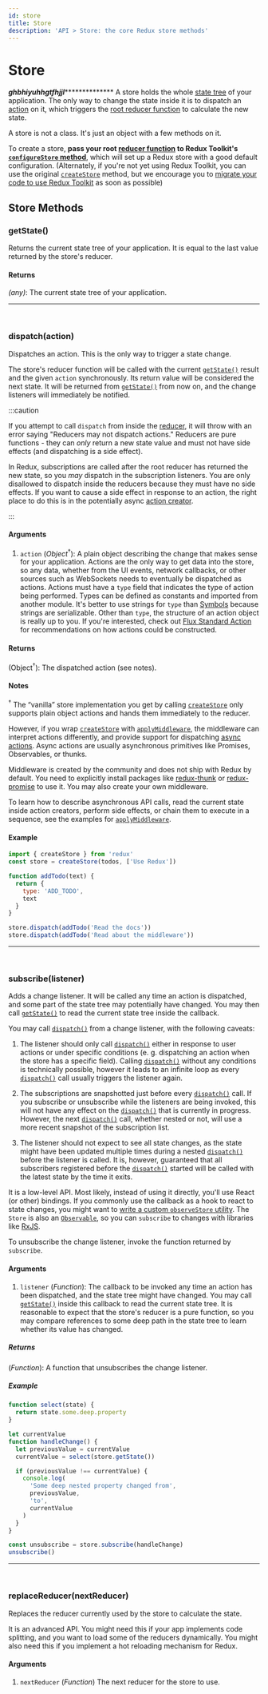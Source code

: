 ```yaml
---
id: store
title: Store
description: 'API > Store: the core Redux store methods'
---
```


# Store
*****************************ghbhiyuhhgtfhjjl*******************************************
A store holds the whole [state tree](../understanding/thinking-in-redux/Glossary.md#state) of your application.
The only way to change the state inside it is to dispatch an [action](../understanding/thinking-in-redux/Glossary.md#action) on it, which triggers the [root reducer function](../understanding/thinking-in-redux/Glossary.md#reducer) to calculate the new state.

A store is not a class. It's just an object with a few methods on it.

To create a store, **pass your root [reducer function](../understanding/thinking-in-redux/Glossary.md#reducer) to Redux Toolkit's [`configureStore` method](https://redux-toolkit.js.org/api/configureStore)**, which will set up a Redux store with a good default configuration. (Alternately, if you're not yet using Redux Toolkit, you can use the original [`createStore`](createStore.md) method, but we encourage you to [migrate your code to use Redux Toolkit](../usage/migrating-to-modern-redux.mdx) as soon as possible)

## Store Methods

### getState()

Returns the current state tree of your application.
It is equal to the last value returned by the store's reducer.

#### Returns

_(any)_: The current state tree of your application.

---

&nbsp;

### dispatch(action)

Dispatches an action. This is the only way to trigger a state change.

The store's reducer function will be called with the current [`getState()`](#getState) result and the given `action` synchronously. Its return value will be considered the next state. It will be returned from [`getState()`](#getState) from now on, and the change listeners will immediately be notified.

:::caution

If you attempt to call `dispatch` from inside the [reducer](../understanding/thinking-in-redux/Glossary.md#reducer), it will throw with an error saying "Reducers may not dispatch actions." Reducers are pure functions - they can _only_ return a new state value and must not have side effects (and dispatching is a side effect).

In Redux, subscriptions are called after the root reducer has returned the new state, so you _may_ dispatch in the subscription listeners. You are only disallowed to dispatch inside the reducers because they must have no side effects. If you want to cause a side effect in response to an action, the right place to do this is in the potentially async [action creator](../understanding/thinking-in-redux/Glossary.md#action-creator).

:::

#### Arguments

1. `action` (_Object_<sup>†</sup>): A plain object describing the change that makes sense for your application. Actions are the only way to get data into the store, so any data, whether from the UI events, network callbacks, or other sources such as WebSockets needs to eventually be dispatched as actions. Actions must have a `type` field that indicates the type of action being performed. Types can be defined as constants and imported from another module. It's better to use strings for `type` than [Symbols](https://developer.mozilla.org/en/docs/Web/JavaScript/Reference/Global_Objects/Symbol) because strings are serializable. Other than `type`, the structure of an action object is really up to you. If you're interested, check out [Flux Standard Action](https://github.com/acdlite/flux-standard-action) for recommendations on how actions could be constructed.

#### Returns

(Object<sup>†</sup>): The dispatched action (see notes).

#### Notes

<sup>†</sup> The “vanilla” store implementation you get by calling [`createStore`](createStore.md) only supports plain object actions and hands them immediately to the reducer.

However, if you wrap [`createStore`](createStore.md) with [`applyMiddleware`](applyMiddleware.md), the middleware can interpret actions differently, and provide support for dispatching [async actions](../understanding/thinking-in-redux/Glossary.md#async-action). Async actions are usually asynchronous primitives like Promises, Observables, or thunks.

Middleware is created by the community and does not ship with Redux by default. You need to explicitly install packages like [redux-thunk](https://github.com/reduxjs/redux-thunk) or [redux-promise](https://github.com/acdlite/redux-promise) to use it. You may also create your own middleware.

To learn how to describe asynchronous API calls, read the current state inside action creators, perform side effects, or chain them to execute in a sequence, see the examples for [`applyMiddleware`](applyMiddleware.md).

#### Example

```js
import { createStore } from 'redux'
const store = createStore(todos, ['Use Redux'])

function addTodo(text) {
  return {
    type: 'ADD_TODO',
    text
  }
}

store.dispatch(addTodo('Read the docs'))
store.dispatch(addTodo('Read about the middleware'))
```

---

&nbsp;

### subscribe(listener)

Adds a change listener. It will be called any time an action is dispatched, and some part of the state tree may potentially have changed. You may then call [`getState()`](#getState) to read the current state tree inside the callback.

You may call [`dispatch()`](#dispatchaction) from a change listener, with the following caveats:

1. The listener should only call [`dispatch()`](#dispatchaction) either in response to user actions or under specific conditions (e. g. dispatching an action when the store has a specific field). Calling [`dispatch()`](#dispatchaction) without any conditions is technically possible, however it leads to an infinite loop as every [`dispatch()`](#dispatchaction) call usually triggers the listener again.

2. The subscriptions are snapshotted just before every [`dispatch()`](#dispatchaction) call. If you subscribe or unsubscribe while the listeners are being invoked, this will not have any effect on the [`dispatch()`](#dispatchaction) that is currently in progress. However, the next [`dispatch()`](#dispatchaction) call, whether nested or not, will use a more recent snapshot of the subscription list.

3. The listener should not expect to see all state changes, as the state might have been updated multiple times during a nested [`dispatch()`](#dispatchaction) before the listener is called. It is, however, guaranteed that all subscribers registered before the [`dispatch()`](#dispatchaction) started will be called with the latest state by the time it exits.

It is a low-level API. Most likely, instead of using it directly, you'll use React (or other) bindings. If you commonly use the callback as a hook to react to state changes, you might want to [write a custom `observeStore` utility](https://github.com/reduxjs/redux/issues/303#issuecomment-125184409). The `Store` is also an [`Observable`](https://github.com/zenparsing/es-observable), so you can `subscribe` to changes with libraries like [RxJS](https://github.com/ReactiveX/RxJS).

To unsubscribe the change listener, invoke the function returned by `subscribe`.

#### Arguments

1. `listener` (_Function_): The callback to be invoked any time an action has been dispatched, and the state tree might have changed. You may call [`getState()`](#getState) inside this callback to read the current state tree. It is reasonable to expect that the store's reducer is a pure function, so you may compare references to some deep path in the state tree to learn whether its value has changed.

##### Returns

(_Function_): A function that unsubscribes the change listener.

##### Example

```js
function select(state) {
  return state.some.deep.property
}

let currentValue
function handleChange() {
  let previousValue = currentValue
  currentValue = select(store.getState())

  if (previousValue !== currentValue) {
    console.log(
      'Some deep nested property changed from',
      previousValue,
      'to',
      currentValue
    )
  }
}

const unsubscribe = store.subscribe(handleChange)
unsubscribe()
```

---

&nbsp;

### replaceReducer(nextReducer)

Replaces the reducer currently used by the store to calculate the state.

It is an advanced API. You might need this if your app implements code splitting, and you want to load some of the reducers dynamically. You might also need this if you implement a hot reloading mechanism for Redux.

#### Arguments

1. `nextReducer` (_Function_) The next reducer for the store to use.
